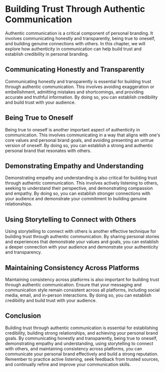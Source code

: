 Building Trust Through Authentic Communication
============================================================================================

Authentic communication is a critical component of personal branding. It involves communicating honestly and transparently, being true to oneself, and building genuine connections with others. In this chapter, we will explore how authenticity in communication can help build trust and establish credibility in personal branding.

Communicating Honestly and Transparently
----------------------------------------

Communicating honestly and transparently is essential for building trust through authentic communication. This involves avoiding exaggeration or embellishment, admitting mistakes and shortcomings, and providing accurate and truthful information. By doing so, you can establish credibility and build trust with your audience.

Being True to Oneself
---------------------

Being true to oneself is another important aspect of authenticity in communication. This involves communicating in a way that aligns with one's core values and personal brand goals, and avoiding presenting an untrue version of oneself. By doing so, you can establish a strong and authentic personal brand that resonates with others.

Demonstrating Empathy and Understanding
---------------------------------------

Demonstrating empathy and understanding is also critical for building trust through authentic communication. This involves actively listening to others, seeking to understand their perspective, and demonstrating compassion and empathy. By doing so, you can establish stronger connections with your audience and demonstrate your commitment to building genuine relationships.

Using Storytelling to Connect with Others
-----------------------------------------

Using storytelling to connect with others is another effective technique for building trust through authentic communication. By sharing personal stories and experiences that demonstrate your values and goals, you can establish a deeper connection with your audience and demonstrate your authenticity and transparency.

Maintaining Consistency Across Platforms
----------------------------------------

Maintaining consistency across platforms is also important for building trust through authentic communication. Ensure that your messaging and communication style remain consistent across all platforms, including social media, email, and in-person interactions. By doing so, you can establish credibility and build trust with your audience.

Conclusion
----------

Building trust through authentic communication is essential for establishing credibility, building strong relationships, and achieving your personal brand goals. By communicating honestly and transparently, being true to oneself, demonstrating empathy and understanding, using storytelling to connect with others, and maintaining consistency across platforms, you can communicate your personal brand effectively and build a strong reputation. Remember to practice active listening, seek feedback from trusted sources, and continually refine and improve your communication skills.
